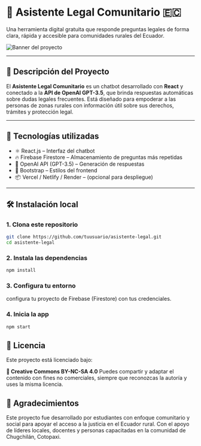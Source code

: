 # 🤖 Asistente Legal Comunitario 🇪🇨

Una herramienta digital gratuita que responde preguntas legales de forma clara, rápida y accesible para comunidades rurales del Ecuador.

![Banner del proyecto](https://i.imgur.com/tu-banner.jpg) <!-- Puedes cambiar este link por tu imagen -->

---

## 🚀 Descripción del Proyecto

El **Asistente Legal Comunitario** es un chatbot desarrollado con **React** y conectado a la **API de OpenAI GPT-3.5**, que brinda respuestas automáticas sobre dudas legales frecuentes. Está diseñado para empoderar a las personas de zonas rurales con información útil sobre sus derechos, trámites y protección legal.

---

## 🧠 Tecnologías utilizadas

- ⚛️ React.js – Interfaz del chatbot
- 🔥 Firebase Firestore – Almacenamiento de preguntas más repetidas
- 🤖 OpenAI API (GPT-3.5) – Generación de respuestas
- 🎨 Bootstrap – Estilos del frontend
- 📦 Vercel / Netlify / Render – (opcional para despliegue)

---

## 🛠️ Instalación local

### 1. Clona este repositorio

```bash
git clone https://github.com/tuusuario/asistente-legal.git
cd asistente-legal
```

### 2. Instala las dependencias
```bash
npm install
```

### 3. Configura tu entorno
configura tu proyecto de Firebase (Firestore) con tus credenciales.

### 4. Inicia la app
```bash
npm start
```

## 🔐 Licencia
Este proyecto está licenciado bajo:

**📝 Creative Commons BY-NC-SA 4.0**
Puedes compartir y adaptar el contenido con fines no comerciales, siempre que reconozcas la autoría y uses la misma licencia.

## 🙌 Agradecimientos
Este proyecto fue desarrollado por estudiantes con enfoque comunitario y social para apoyar el acceso a la justicia en el Ecuador rural.
Con el apoyo de líderes locales, docentes y personas capacitadas en la comunidad de Chugchilán, Cotopaxi.





